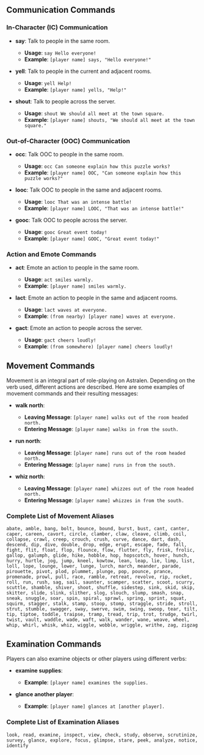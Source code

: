 ## Communication Commands

### In-Character (IC) Communication

- **say**: Talk to people in the same room.
  - **Usage**: `say Hello everyone!`
  - **Example**: `[player name] says, "Hello everyone!"`

- **yell**: Talk to people in the current and adjacent rooms.
  - **Usage**: `yell Help!`
  - **Example**: `[player name] yells, "Help!"`

- **shout**: Talk to people across the server.
  - **Usage**: `shout We should all meet at the town square.`
  - **Example**: `[player name] shouts, "We should all meet at the town square."`

### Out-of-Character (OOC) Communication

- **occ**: Talk OOC to people in the same room.
  - **Usage**: `occ Can someone explain how this puzzle works?`
  - **Example**: `[player name] OOC, "Can someone explain how this puzzle works?"`

- **looc**: Talk OOC to people in the same and adjacent rooms.
  - **Usage**: `looc That was an intense battle!`
  - **Example**: `[player name] LOOC, "That was an intense battle!"`

- **gooc**: Talk OOC to people across the server.
  - **Usage**: `gooc Great event today!`
  - **Example**: `[player name] GOOC, "Great event today!"`

### Action and Emote Commands

- **act**: Emote an action to people in the same room.
  - **Usage**: `act smiles warmly.`
  - **Example**: `[player name] smiles warmly.`

- **lact**: Emote an action to people in the same and adjacent rooms.
  - **Usage**: `lact waves at everyone.`
  - **Example**: `(from nearby) [player name] waves at everyone.`

- **gact**: Emote an action to people across the server.
  - **Usage**: `gact cheers loudly!`
  - **Example**: `(from somewhere) [player name] cheers loudly!`

## Movement Commands

Movement is an integral part of role-playing on Astralen. Depending on the verb used, different actions are described. Here are some examples of movement commands and their resulting messages:

- **walk north**:
  - **Leaving Message**: `[player name] walks out of the room headed north.`
  - **Entering Message**: `[player name] walks in from the south.`

- **run north**:
  - **Leaving Message**: `[player name] runs out of the room headed north.`
  - **Entering Message**: `[player name] runs in from the south.`

- **whiz north**:
  - **Leaving Message**: `[player name] whizzes out of the room headed north.`
  - **Entering Message**: `[player name] whizzes in from the south.`

### Complete List of Movement Aliases

`abate, amble, bang, bolt, bounce, bound, burst, bust, cant, canter, caper, careen, cavort, circle, clamber, claw, cleave, climb, coil, collapse, crawl, creep, crouch, crush, curve, dance, dart, dash, descend, dip, dive, double, drop, edge, erupt, escape, fade, fall, fight, flit, float, flop, flounce, flow, flutter, fly, frisk, frolic, gallop, galumph, glide, hike, hobble, hop, hopscotch, hover, hunch, hurry, hurtle, jog, jump, kneel, kowtow, lean, leap, lie, limp, list, loll, lope, lounge, lower, lunge, lurch, march, meander, parade, pirouette, pivot, plod, plummet, plunge, pop, pounce, prance, promenade, prowl, pull, race, ramble, retreat, revolve, rip, rocket, roll, run, rush, sag, sail, saunter, scamper, scatter, scoot, scurry, scuttle, shamble, shiver, shoot, shuffle, sidestep, sink, skid, skip, skitter, slide, slink, slither, slog, slouch, slump, smash, snap, sneak, snuggle, soar, spin, spiral, sprawl, spring, sprint, squat, squirm, stagger, stalk, stamp, stoop, stomp, straggle, stride, stroll, strut, stumble, swagger, sway, swerve, swim, swing, swoop, tear, tilt, tip, tiptoe, toddle, traipse, tramp, tread, trip, trot, trudge, twirl, twist, vault, waddle, wade, waft, walk, wander, wane, weave, wheel, whip, whirl, whisk, whiz, wiggle, wobble, wriggle, writhe, zag, zigzag`

## Examination Commands

Players can also examine objects or other players using different verbs:

- **examine supplies**:
  - **Example**: `[player name] examines the supplies.`

- **glance another player**:
  - **Example**: `[player name] glances at [another player].`

### Complete List of Examination Aliases

`look, read, examine, inspect, view, check, study, observe, scrutinize, survey, glance, explore, focus, glimpse, stare, peek, analyze, notice, identify`
